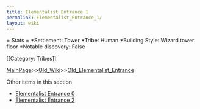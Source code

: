 ```yaml
---
title: Elementalist Entrance 1
permalink: Elementalist_Entrance_1/
layout: wiki
---
```

= Stats =
*Settlement: Tower
*Tribe: Human
*Building Style: Wizard tower floor
*Notable discovery: False

[[Category: Tribes]]

[MainPage](/keeperrl_wiki/ "wikilink")>>[Old_Wiki](/keeperrl_wiki/Old_Wiki "wikilink")>>[Old_Elementalist_Entrance](/keeperrl_wiki/Old_Elementalist_Entrance "wikilink")

Other items in this section
-    [Elementalist Entrance 0](/keeperrl_wiki/Elementalist_Entrance_0 "wikilink")
-    [Elementalist Entrance 2](/keeperrl_wiki/Elementalist_Entrance_2 "wikilink")
